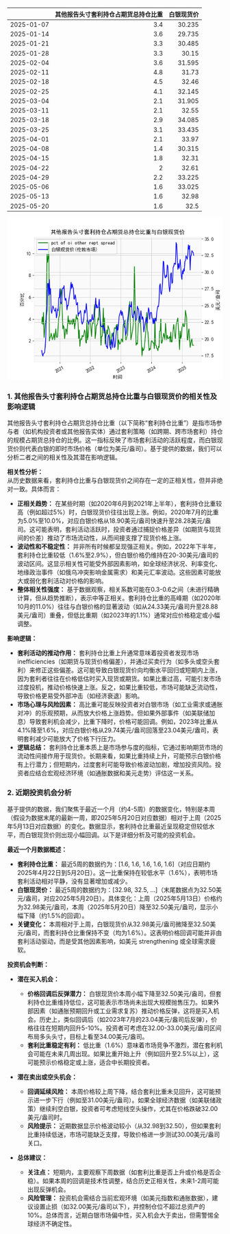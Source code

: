 |            |   其他报告头寸套利持仓占期货总持仓比重 |   白银现货价 |
|:-----------|---------------------------------------:|-------------:|
| 2025-01-07 |                                    3.4 |       30.235 |
| 2025-01-14 |                                    3.6 |       29.735 |
| 2025-01-21 |                                    3.3 |       30.485 |
| 2025-01-28 |                                    3.3 |       30.15  |
| 2025-02-04 |                                    3.6 |       31.595 |
| 2025-02-11 |                                    4.8 |       31.73  |
| 2025-02-18 |                                    4.5 |       32.46  |
| 2025-02-25 |                                    4.1 |       32.145 |
| 2025-03-04 |                                    2.1 |       31.905 |
| 2025-03-11 |                                    2.1 |       32.55  |
| 2025-03-18 |                                    2.9 |       34.085 |
| 2025-03-25 |                                    3.1 |       33.435 |
| 2025-04-01 |                                    2.1 |       33.97  |
| 2025-04-08 |                                    1.4 |       30.315 |
| 2025-04-15 |                                    1.8 |       32.31  |
| 2025-04-22 |                                    2   |       32.61  |
| 2025-04-29 |                                    2.2 |       33.225 |
| 2025-05-06 |                                    1.6 |       33.025 |
| 2025-05-13 |                                    1.6 |       32.98  |
| 2025-05-20 |                                    1.6 |       32.5   |

![图](shibor.png)

### 1. 其他报告头寸套利持仓占期货总持仓比重与白银现货价的相关性及影响逻辑

其他报告头寸套利持仓占期货总持仓比重（以下简称“套利持仓比重”）是指市场参与者（如机构投资者或其他报告实体）通过套利策略（如跨期、跨市场套利）持仓的规模占期货总持仓的比例。这一指标反映了市场套利活动的活跃程度，而白银现货价则代表白银的即时市场价格（单位为美元/盎司）。基于提供的数据，我们可以分析二者之间的相关性及其潜在影响逻辑。

**相关性分析：**  
从历史数据来看，套利持仓比重与白银现货价之间存在一定的正相关性，但并非绝对一致。具体而言：  
- **正相关趋势：** 在某些时期（如2020年6月到2021年上半年），套利持仓比重较高（例如超过5%）时，白银现货价往往出现上涨。例如，2020年7月的比重为5.0%至10.0%，对应白银价格从18.90美元/盎司快速升至28.28美元/盎司。这可能表明，套利活动活跃时，投资者通过捕捉价格差异（如期货与现货间的价差）推动了市场流动性，从而间接支撑了现货价格上涨。  
- **波动性和不稳定性：** 并非所有时候都呈现强正相关。例如，2022年下半年，套利持仓比重较低（1.6%至2.9%），但白银价格仍维持在20-30美元/盎司的波动区间。这显示相关性可能受外部因素影响，如全球经济状况、利率变化、地缘政治事件（如俄乌冲突影响金属需求）和美元汇率波动。这些因素可能放大或弱化套利活动对价格的影响。  
- **整体相关性强度：** 基于数据观察，相关系数可能在0.3-0.6之间（未进行精确计算，但从趋势推断），表示中等正相关。套利持仓比重的高峰期（如2020年10月的11.0%）往往与白银价格的显著波动（如从24.33美元/盎司升至28.88美元/盎司）重叠，但低比重期（如2023年的1.1%）通常对应价格稳定或小幅调整。

**影响逻辑：**  
- **套利活动的推动作用：** 套利持仓比重上升通常意味着投资者发现市场 inefficiencies（如期货与现货价格偏差），并通过买卖行为（如多头或空头套利）来修正这些偏差。这可能导致白银现货价向均衡水平回归或短期内上涨，因为套利者往往在价格低估时买入现货或期货。如果比重过高，可能引发市场过度投机，推动价格快速上涨。反之，如果比重较低，市场可能缺乏流动性，导致价格更易受外部冲击（如经济衰退）影响。  
- **市场心理与风险因素：** 高比重可能反映投资者对白银市场（如工业需求或通胀对冲）的乐观预期，从而放大价格上涨趋势。但如果外部事件（如美联储加息）导致套利机会减少，比重下降时，价格可能回调。例如，2023年比重从4.1%降至1.6%，对应白银价格从29.74美元/盎司回落至23.04美元/盎司，表明套利减少可能放大了价格下行压力。  
- **逻辑总结：** 套利持仓比重本质上是市场参与度的指标，它通过影响期货市场的流动性间接作用于现货价。长期来看，如果比重持续上升，可能预示白银价格有上行潜力；但短期内，过度套利可能导致价格波动加剧，增加投资风险。投资者应结合宏观经济环境（如通胀数据和美元走势）评估这一关系。

### 2. 近期投资机会分析

基于提供的数据，我们聚焦于最近一个月（约4-5周）的数据变化，特别是本周（假设为数据末尾的最新一周，即2025年5月20日对应数据）相对于上周（2025年5月13日对应数据）的变化。数据显示，套利持仓比重最近呈现稳定但较低水平，而白银现货价则出现小幅回调。以下是详细分析及可能的投资机会。

**最近一个月数据概述：**  
- **套利持仓比重：** 最近5周的数据约为：[1.6, 1.6, 1.6, 1.6, 1.6]（对应日期约2025年4月22日到5月20日）。这一比重保持在较低水平（1.6%），表明市场套利活动相对平静，没有显著增加或减少。  
- **白银现货价：** 最近5周的数据约为：[32.98, 32.5, ...]（末尾数据点为32.50美元/盎司，对应2025年5月20日）。具体变化：上周（2025年5月13日）价格约为32.98美元/盎司，本周（2025年5月20日）降至32.50美元/盎司，显示小幅下降（约1.5%的回调）。  
- **关键变化：** 本周相对于上周，白银现货价从32.98美元/盎司微降至32.50美元/盎司，而套利持仓比重保持不变（均为1.6%）。这表明价格回调可能并非由套利活动驱动，而是受其他因素影响，如美元 strengthening 或全球需求疲软。

**投资机会判断：**  
- **潜在买入机会：**  
  - **价格回调后反弹潜力：** 白银现货价本周小幅下降至32.50美元/盎司，但套利持仓比重维持低位，这可能表示市场尚未出现大规模抛售压力。如果外部因素（如通胀预期回升或工业需求复苏）推动价格反弹，这将是买入机会。历史上，类似回调后（如2023年7月的23.04美元/盎司后反弹），价格往往在短期内回升5-10%。投资者可考虑在32.00-33.00美元/盎司区间布局多头头寸，目标上看至34.00美元/盎司。  
  - **套利比重稳定有利：** 低比重（1.6%）意味着市场竞争不激烈，潜在套利机会可能在未来几周出现。如果比重开始上升（例如回升至2.5%以上），这可能预示价格稳定或上涨，适合中长期投资者。

- **潜在卖出或空头机会：**  
  - **回调延续风险：** 本周价格较上周下降，结合套利比重未见回升，这可能预示进一步下行（例如至31.00美元/盎司）。如果全球经济数据（如美联储政策）继续利空白银，投资者可考虑短线空头操作，尤其在价格跌破32.00美元/盎司时。  
  - **风险提示：** 近期数据显示价格波动较小（从32.98到32.50），但如果套利比重持续低迷，市场可能缺乏支撑，导致价格进一步测试30.00美元/盎司关口。

- **总体建议：**  
  - **关注点：** 短期内，主要观察下周数据（如套利比重是否上升或价格是否企稳）。如果本周的回调是技术性调整，结合历史正相关性，未来1-2周可能出现反弹机会。  
  - **风险管理：** 投资机会需结合当前宏观环境（如美元指数和通胀数据），建议设置止损（如32.00美元/盎司以下），并控制仓位不超过总资产的10%。总体而言，近期白银市场偏中性，买入机会大于卖出，但需警惕全球经济不确定性。